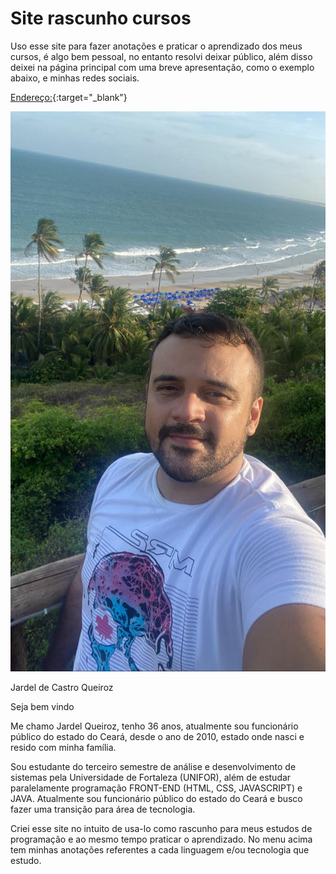 # Site rascunho cursos

Uso esse site para fazer anotações e praticar o aprendizado dos meus cursos, é algo bem pessoal, no entanto resolvi deixar público, além disso deixei na página principal com uma breve apresentação, como o exemplo abaixo, e minhas redes sociais.

[Endereço:](https://jardeljca.github.io/Meu-primeiro-site-solo/){:target="_blank"}


![Texto Alternativo](./src/imagens/Foto-Jardel.jpg)

Jardel de Castro Queiroz

Seja bem vindo

Me chamo Jardel Queiroz, tenho 36 anos, atualmente sou funcionário público do estado do Ceará, desde o ano de 2010, estado onde nasci e resido com minha família.

Sou estudante do terceiro semestre de análise e desenvolvimento de sistemas pela Universidade de Fortaleza (UNIFOR), além de estudar paralelamente programação FRONT-END (HTML, CSS, JAVASCRIPT) e JAVA. Atualmente sou funcionário público do estado do Ceará e busco fazer uma transição para área de tecnologia.

Criei esse site no intuito de usa-lo como rascunho para meus estudos de programação e ao mesmo tempo praticar o aprendizado. No menu acima tem minhas anotações referentes a cada linguagem e/ou tecnologia que estudo.
